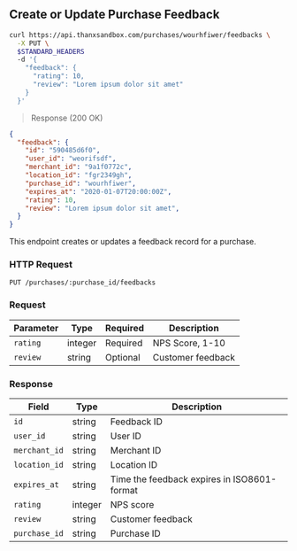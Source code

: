 ## Create or Update Purchase Feedback

```bash
curl https://api.thanxsandbox.com/purchases/wourhfiwer/feedbacks \
  -X PUT \
  $STANDARD_HEADERS
  -d '{
    "feedback": {
      "rating": 10,
      "review": "Lorem ipsum dolor sit amet"
    }
  }'
```

> Response (200 OK)

```json
{
  "feedback": {
    "id": "590485d6f0",
    "user_id": "weorifsdf",
    "merchant_id": "9a1f0772c",
    "location_id": "fgr2349gh",
    "purchase_id": "wourhfiwer",
    "expires_at": "2020-01-07T20:00:00Z",
    "rating": 10,
    "review": "Lorem ipsum dolor sit amet",
  }
}
```

This endpoint creates or updates a feedback record for a purchase.

### HTTP Request

`PUT /purchases/:purchase_id/feedbacks`

### Request

Parameter | Type | Required | Description
--------- | ---- | -------- | -----------
`rating` | integer | Required | NPS Score, 1-10
`review` | string | Optional | Customer feedback

### Response

Field | Type | Description
----- | ---- | -----------
`id` | string | Feedback ID
`user_id` | string | User ID
`merchant_id` | string | Merchant ID
`location_id` | string | Location ID
`expires_at` | string | Time the feedback expires in ISO8601-format
`rating` | integer | NPS score
`review` | string | Customer feedback
`purchase_id` | string | Purchase ID
